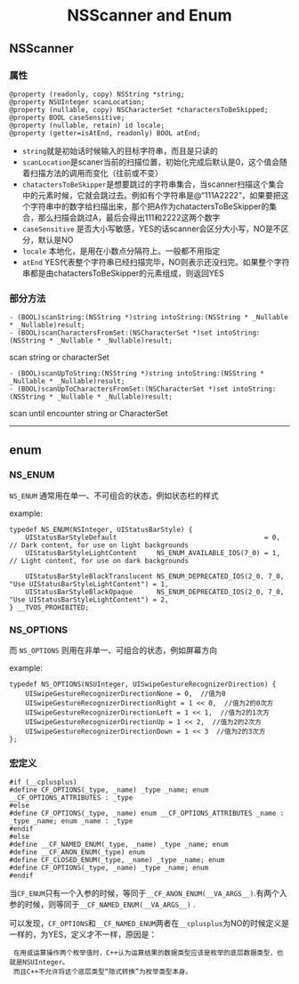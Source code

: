 # <center>NSScanner and Enum</center>

## NSScanner

### 属性

```
@property (readonly, copy) NSString *string;
@property NSUInteger scanLocation;
@property (nullable, copy) NSCharacterSet *charactersToBeSkipped;
@property BOOL caseSensitive;
@property (nullable, retain) id locale;
@property (getter=isAtEnd, readonly) BOOL atEnd;
```

- ```string```就是初始话时候输入的目标字符串，而且是只读的
- ```scanLocation```是scaner当前的扫描位置，初始化完成后默认是0，这个值会随着扫描方法的调用而变化（往前或不变）
- ```chatactersToBeSkipper```是想要跳过的字符串集合，当scanner扫描这个集合中的元素时候，它就会跳过去。例如有个字符串是@“111A2222”，如果要把这个字符串中的数字给扫描出来，那个把A作为chatactersToBeSkipper的集合，那么扫描会跳过A，最后会得出111和2222这两个数字
- ```caseSensitive``` 是否大小写敏感，YES的话scanner会区分大小写，NO是不区分，默认是NO
- ```locale``` 本地化，是用在小数点分隔符上。一般都不用指定
- ```atEnd``` YES代表整个字符串已经扫描完毕，NO则表示还没扫完。如果整个字符串都是由chatactersToBeSkipper的元素组成，则返回YES

### 部分方法

```
- (BOOL)scanString:(NSString *)string intoString:(NSString * _Nullable * _Nullable)result;
- (BOOL)scanCharactersFromSet:(NSCharacterSet *)set intoString:(NSString * _Nullable * _Nullable)result;

```

scan string or characterSet

```
- (BOOL)scanUpToString:(NSString *)string intoString:(NSString * _Nullable * _Nullable)result;
- (BOOL)scanUpToCharactersFromSet:(NSCharacterSet *)set intoString:(NSString * _Nullable * _Nullable)result;

```

scan until  encounter string or CharacterSet

***


## enum

### NS_ENUM

 ```NS_ENUM``` 通常用在单一、不可组合的状态，例如状态栏的样式

example:

```
typedef NS_ENUM(NSInteger, UIStatusBarStyle) {
    UIStatusBarStyleDefault                                     = 0, // Dark content, for use on light backgrounds
    UIStatusBarStyleLightContent     NS_ENUM_AVAILABLE_IOS(7_0) = 1, // Light content, for use on dark backgrounds
    
    UIStatusBarStyleBlackTranslucent NS_ENUM_DEPRECATED_IOS(2_0, 7_0, "Use UIStatusBarStyleLightContent") = 1,
    UIStatusBarStyleBlackOpaque      NS_ENUM_DEPRECATED_IOS(2_0, 7_0, "Use UIStatusBarStyleLightContent") = 2,
} __TVOS_PROHIBITED;

```


###   NS_OPTIONS

而 ```NS_OPTIONS``` 则用在非单一、可组合的状态，例如屏幕方向

example:



```
typedef NS_OPTIONS(NSUInteger, UISwipeGestureRecognizerDirection) {
    UISwipeGestureRecognizerDirectionNone = 0,  //值为0
    UISwipeGestureRecognizerDirectionRight = 1 << 0,  //值为2的0次方
    UISwipeGestureRecognizerDirectionLeft = 1 << 1,  //值为2的1次方
    UISwipeGestureRecognizerDirectionUp = 1 << 2,  //值为2的2次方
    UISwipeGestureRecognizerDirectionDown = 1 << 3  //值为2的3次方
};
```

### 宏定义

 ```
#if (__cplusplus)
#define CF_OPTIONS(_type, _name) _type _name; enum __CF_OPTIONS_ATTRIBUTES : _type
#else
#define CF_OPTIONS(_type, _name) enum __CF_OPTIONS_ATTRIBUTES _name : _type _name; enum _name : _type
#endif
#else
#define __CF_NAMED_ENUM(_type, _name) _type _name; enum
#define __CF_ANON_ENUM(_type) enum
#define CF_CLOSED_ENUM(_type, _name) _type _name; enum
#define CF_OPTIONS(_type, _name) _type _name; enum
#endif
 ```

当```CF_ENUM```只有一个入参的时候，等同于```__CF_ANON_ENUM(__VA_ARGS__)```.有两个入参的时候，则等同于```__CF_NAMED_ENUM(__VA_ARGS__)``` .

可以发现，```CF_OPTIONS```和```__CF_NAMED_ENUM```两者在```__cplusplus```为NO的时候定义是一样的，为YES，定义才不一样，原因是：

```
 在用或运算操作两个枚举值时，C++认为运算结果的数据类型应该是枚举的底层数据类型，也就是NSUInteger。
 而且C++不允许将这个底层类型“隐式转换”为枚举类型本身。
```     






